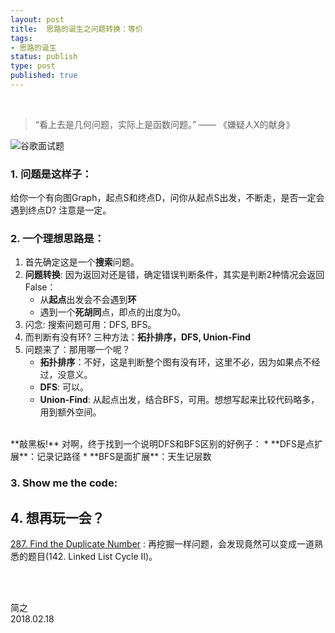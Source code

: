 ```yaml
--- 
layout: post
title:  思路的诞生之问题转换：等价
tags:
- 思路的诞生
status: publish
type: post
published: true
---
```


<br>

> “看上去是几何问题，实际上是函数问题。” —— 《嫌疑人X的献身》

	
![谷歌面试题](https://i.imgur.com/W9znpVm.jpg)
	
### 1. 问题是这样子：
	
给你一个有向图Graph，起点S和终点D，问你从起点S出发，不断走，是否一定会遇到终点D? 注意是一定。
	
### 2. 一个理想思路是：
	
1. 首先确定这是一个**搜索**问题。
2. **问题转换**: 因为返回对还是错，确定错误判断条件，其实是判断2种情况会返回False：
	- 从**起点**出发会不会遇到**环**
	- 遇到一个**死胡同**点，即点的出度为0。
3. 闪念: 搜索问题可用：DFS, BFS。
4. 而判断有没有环? 三种方法：**拓扑排序，DFS, Union-Find**
5. 问题来了：那用哪一个呢？
	- **拓扑排序**：不好，这是判断整个图有没有环，这里不必，因为如果点不经过，没意义。
	- **DFS**: 可以。
	- **Union-Find**: 从起点出发，结合BFS，可用。想想写起来比较代码略多，用到额外空间。
	
</br>
**敲黑板!**
对啊，终于找到一个说明DFS和BFS区别的好例子：
* **DFS是点扩展**：记录记路径	
* **BFS是面扩展**：天生记层数
	
### 3. Show me the code:
	
<script src="https://gist.github.com/WillWang-X/79010b76d3ec06e975ea939f0a2ec398.js"></script>
	
## 4. 想再玩一会？
	
[287. Find the Duplicate Number](https://leetcode.com/problems/find-the-duplicate-number/description/) : 再挖掘一样问题，会发现竟然可以变成一道熟悉的题目(142. Linked List Cycle II)。

<br>
<br>

简之           
2018.02.18
